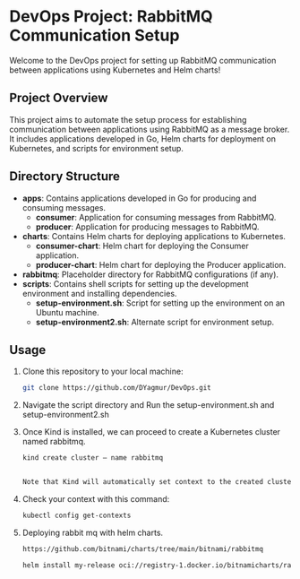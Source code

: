 # DevOps Project: RabbitMQ Communication Setup

Welcome to the DevOps project for setting up RabbitMQ communication between applications using Kubernetes and Helm charts!

## Project Overview

This project aims to automate the setup process for establishing communication between applications using RabbitMQ as a message broker. It includes applications developed in Go, Helm charts for deployment on Kubernetes, and scripts for environment setup.

## Directory Structure

- **apps**: Contains applications developed in Go for producing and consuming messages.
  - **consumer**: Application for consuming messages from RabbitMQ.
  - **producer**: Application for producing messages to RabbitMQ.
- **charts**: Contains Helm charts for deploying applications to Kubernetes.
  - **consumer-chart**: Helm chart for deploying the Consumer application.
  - **producer-chart**: Helm chart for deploying the Producer application.
- **rabbitmq**: Placeholder directory for RabbitMQ configurations (if any).
- **scripts**: Contains shell scripts for setting up the development environment and installing dependencies.
  - **setup-environment.sh**: Script for setting up the environment on an Ubuntu machine.
  - **setup-environment2.sh**: Alternate script for environment setup.

## Usage

1. Clone this repository to your local machine:

   ```bash
   git clone https://github.com/DYagmur/DevOps.git

2. Navigate the script directory and Run the setup-environment.sh and setup-environment2.sh


3. Once Kind is installed, we can proceed to create a Kubernetes cluster named rabbitmq.

    ```bash
    kind create cluster — name rabbitmq


    Note that Kind will automatically set context to the created cluster and add a prefix `kind` in front of our cluster name. Hence, our cluster name will be kind-rabbitmq.

3. Check your context with this command:


    ```bash
    kubectl config get-contexts

4. Deploying rabbit mq with helm charts.


    ```bash
    https://github.com/bitnami/charts/tree/main/bitnami/rabbitmq  

    helm install my-release oci://registry-1.docker.io/bitnamicharts/rabbitmq 

